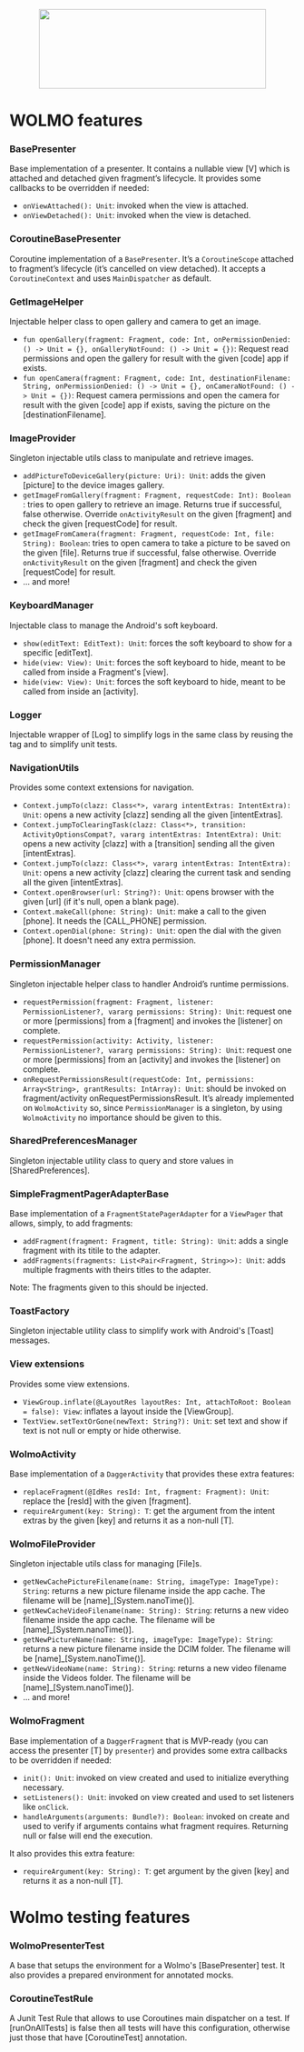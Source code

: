 <p align="center">
  <img height="140px" width="400px" src="https://cloud.githubusercontent.com/assets/4109119/25450281/cac5979e-2a94-11e7-9176-8e323df5dab8.png"/>
</p>

# WOLMO features

### BasePresenter
Base implementation of a presenter. It contains a nullable view [V] which is attached and detached given fragment’s lifecycle. It provides some callbacks to be overridden if needed:
- `onViewAttached(): Unit`: invoked when the view is attached.
- `onViewDetached(): Unit`: invoked when the view is detached.

### CoroutineBasePresenter
Coroutine implementation of a `BasePresenter`. It’s a `CoroutineScope` attached to fragment’s lifecycle (it’s cancelled on view detached). It accepts a `CoroutineContext` and uses `MainDispatcher` as default.

### GetImageHelper
Injectable helper class to open gallery and camera to get an image.
- `fun openGallery(fragment: Fragment, code: Int, onPermissionDenied: () -> Unit = {}, onGalleryNotFound: () -> Unit = {})`: Request read permissions and open the gallery for result with the given [code] app if exists.
- `fun openCamera(fragment: Fragment, code: Int, destinationFilename: String, onPermissionDenied: () -> Unit = {}, onCameraNotFound: () -> Unit = {})`: Request camera permissions and open the camera for result with the given [code] app if exists, saving the picture on the [destinationFilename].

### ImageProvider
Singleton injectable utils class to manipulate and retrieve images.
- `addPictureToDeviceGallery(picture: Uri): Unit`: adds the given [picture] to the device images gallery.
- `getImageFromGallery(fragment: Fragment, requestCode: Int): Boolean `: tries to open gallery to retrieve an image. Returns true if successful, false otherwise. Override `onActivityResult` on the given [fragment] and check the given [requestCode] for result.
- `getImageFromCamera(fragment: Fragment, requestCode: Int, file: String): Boolean`: tries to open camera to take a picture to be saved on the given [file]. Returns true if successful, false otherwise. Override `onActivityResult` on the given [fragment] and check the given [requestCode] for result.
- … and more!

### KeyboardManager
Injectable class to manage the Android's soft keyboard.
- `show(editText: EditText): Unit`: forces the soft keyboard to show for a specific [editText].
- `hide(view: View): Unit`: forces the soft keyboard to hide, meant to be called from inside a Fragment's [view].
- `hide(view: View): Unit`: forces the soft keyboard to hide, meant to be called from inside an [activity].

### Logger
Injectable wrapper of [Log] to simplify logs in the same class by reusing the tag and to simplify unit tests.

### NavigationUtils
Provides some context extensions for navigation.
- `Context.jumpTo(clazz: Class<*>, vararg intentExtras: IntentExtra): Unit`: opens a new activity [clazz] sending all the given [intentExtras].
- `Context.jumpToClearingTask(clazz: Class<*>, transition: ActivityOptionsCompat?, vararg intentExtras: IntentExtra): Unit`: opens a new activity [clazz] with a [transition] sending all the given [intentExtras].
- `Context.jumpTo(clazz: Class<*>, vararg intentExtras: IntentExtra): Unit`: opens a new activity [clazz] clearing the current task and sending all the given [intentExtras]. 
- `Context.openBrowser(url: String?): Unit`: opens browser with the given [url] (if it's null, open a blank page). 
- `Context.makeCall(phone: String): Unit`: make a call to the given [phone]. It needs the [CALL_PHONE] permission.
- `Context.openDial(phone: String): Unit`: open the dial with the given [phone]. It doesn't need any extra permission.

### PermissionManager
Singleton injectable helper class to handler Android’s runtime permissions.
- `requestPermission(fragment: Fragment, listener: PermissionListener?, vararg permissions: String): Unit`: request one or more [permissions] from a [fragment] and invokes the [listener] on complete. 
- `requestPermission(activity: Activity, listener: PermissionListener?, vararg permissions: String): Unit`: request one or more [permissions] from an [activity] and invokes the [listener] on complete. 
- `onRequestPermissionsResult(requestCode: Int, permissions: Array<String>, grantResults: IntArray): Unit`: should be invoked on fragment/activity onRequestPermissionsResult. It’s already implemented on `WolmoActivity` so, since `PermissionManager` is a singleton, by using `WolmoActivity` no importance should be given to this.

### SharedPreferencesManager
Singleton injectable utility class to query and store values in [SharedPreferences].

### SimpleFragmentPagerAdapterBase 
Base implementation of a `FragmentStatePagerAdapter` for a `ViewPager` that allows, simply, to add fragments:
- `addFragment(fragment: Fragment, title: String): Unit`: adds a single fragment with its titile to the adapter.
- `addFragments(fragments: List<Pair<Fragment, String>>): Unit`: adds multiple fragments with theirs titles to the adapter.

Note: The fragments given to this should be injected.

### ToastFactory
Singleton injectable utility class to simplify work with Android's [Toast] messages.

### View extensions
Provides some view extensions.
- `ViewGroup.inflate(@LayoutRes layoutRes: Int, attachToRoot: Boolean = false): View`: inflates a layout inside the [ViewGroup].
- `TextView.setTextOrGone(newText: String?): Unit`: set text and show if text is not null or empty or hide otherwise.

### WolmoActivity
Base implementation of a `DaggerActivity` that provides these extra features:
- `replaceFragment(@IdRes resId: Int, fragment: Fragment): Unit`: replace the [resId] with the given [fragment].
- `requireArgument(key: String): T`: get the argument from the intent extras by the given [key] and returns it as a non-null [T].

### WolmoFileProvider
Singleton injectable utils class for managing [File]s.
- `getNewCachePictureFilename(name: String, imageType: ImageType): String`: returns a new picture filename inside the app cache. The filename will be [name]_[System.nanoTime()].
- `getNewCacheVideoFilename(name: String): String`: returns a new video filename inside the app cache. The filename will be [name]_[System.nanoTime()].
- `getNewPictureName(name: String, imageType: ImageType): String`: returns a new picture filename inside the DCIM folder. The filename will be [name]_[System.nanoTime()].
- `getNewVideoName(name: String): String`: returns a new video filename inside the Videos folder. The filename will be [name]_[System.nanoTime()].
- … and more!

### WolmoFragment
Base implementation of a `DaggerFragment` that is MVP-ready (you can access the presenter [T] by `presenter`) and provides some extra callbacks to be overridden if needed:
- `init(): Unit`: invoked on view created and used to initialize everything necessary.
- `setListeners(): Unit`: invoked on view created and used to set listeners like `onClick`.
- `handleArguments(arguments: Bundle?): Boolean`: invoked on create and used to verify if arguments contains what fragment requires. Returning null or false will end the execution.

It also provides this extra feature:
- `requireArgument(key: String): T`: get argument by the given [key] and returns it as a non-null [T].

# Wolmo testing features

### WolmoPresenterTest
A base that setups the environment for a Wolmo's [BasePresenter] test. It also provides a prepared environment for annotated mocks.

### CoroutineTestRule
A Junit Test Rule that allows to use Coroutines main dispatcher on a test. If [runOnAllTests] is false then all tests will have this configuration, otherwise just those that have [CoroutineTest] annotation.